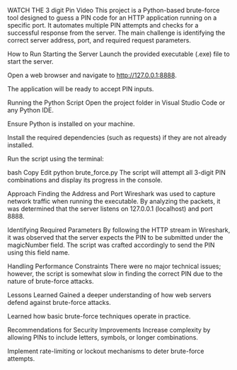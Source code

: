 WATCH THE 3 digit Pin Video
This project is a Python-based brute-force tool designed to guess a PIN code for an HTTP application running on a specific port. It automates multiple PIN attempts and checks for a successful response from the server. The main challenge is identifying the correct server address, port, and required request parameters.

How to Run
Starting the Server
Launch the provided executable (.exe) file to start the server.

Open a web browser and navigate to http://127.0.0.1:8888.

The application will be ready to accept PIN inputs.

Running the Python Script
Open the project folder in Visual Studio Code or any Python IDE.

Ensure Python is installed on your machine.

Install the required dependencies (such as requests) if they are not already installed.

Run the script using the terminal:

bash
Copy
Edit
python brute_force.py
The script will attempt all 3-digit PIN combinations and display its progress in the console.

Approach
Finding the Address and Port
Wireshark was used to capture network traffic when running the executable. By analyzing the packets, it was determined that the server listens on 127.0.0.1 (localhost) and port 8888.

Identifying Required Parameters
By following the HTTP stream in Wireshark, it was observed that the server expects the PIN to be submitted under the magicNumber field. The script was crafted accordingly to send the PIN using this field name.

Handling Performance Constraints
There were no major technical issues; however, the script is somewhat slow in finding the correct PIN due to the nature of brute-force attacks.

Lessons Learned
Gained a deeper understanding of how web servers defend against brute-force attacks.

Learned how basic brute-force techniques operate in practice.

Recommendations for Security Improvements
Increase complexity by allowing PINs to include letters, symbols, or longer combinations.

Implement rate-limiting or lockout mechanisms to deter brute-force attempts.


